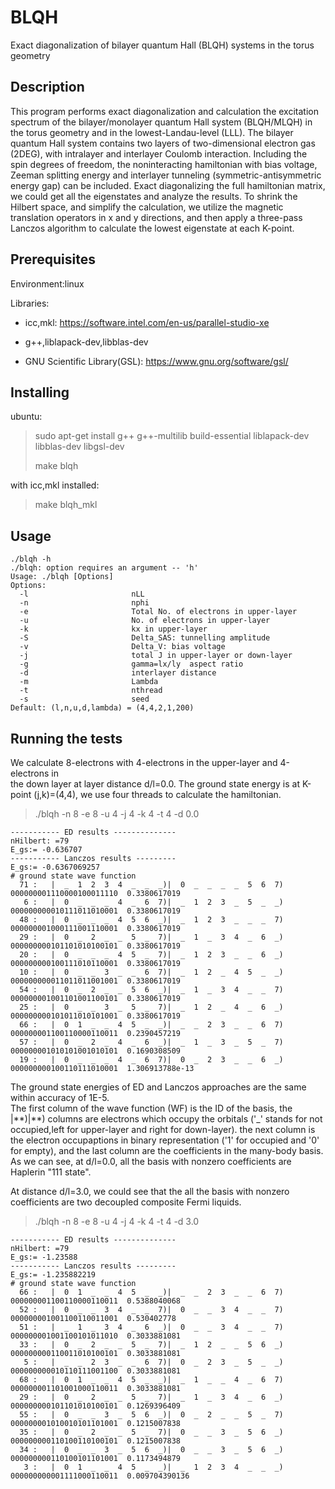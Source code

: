 # BLQH
Exact diagonalization of bilayer quantum Hall (BLQH) systems in the torus geometry

## Description
This program performs exact diagonalization and calculation the excitation spectrum of the bilayer/monolayer quantum Hall
system (BLQH/MLQH) in the torus geometry and in the lowest-Landau-level (LLL). The bilayer quantum Hall system contains two layers of two-dimensional electron gas (2DEG), with intralayer and interlayer Coulomb interaction. Including the spin degrees of freedom, the noninteracting hamiltonian with bias voltage, Zeeman splitting energy and interlayer tunneling (symmetric-antisymmetric energy gap) can be included. Exact diagonalizing the full hamiltonian matrix, we could get all the eigenstates and analyze the results. To shrink the Hilbert space, and simplify the calculation, we utilize the magnetic translation operators in x and y directions, and then apply a three-pass Lanczos algorithm to calculate the lowest eigenstate at each K-point.


## Prerequisites
Environment:linux

Libraries:

* icc,mkl: https://software.intel.com/en-us/parallel-studio-xe

* g++,liblapack-dev,libblas-dev

* GNU Scientific Library(GSL): https://www.gnu.org/software/gsl/

## Installing
ubuntu:

>sudo apt-get install g++ g++-multilib build-essential liblapack-dev libblas-dev libgsl-dev
>
>make blqh

with icc,mkl installed:
>make blqh_mkl
## Usage
<pre><code>./blqh -h  
./blqh: option requires an argument -- 'h'   
Usage: ./blqh [Options]  
Options:  
  -l                       nLL  
  -n                       nphi  
  -e                       Total No. of electrons in upper-layer  
  -u                       No. of electrons in upper-layer  
  -k                       kx in upper-layer  
  -S                       Delta_SAS: tunnelling amplitude  
  -v                       Delta_V: bias voltage  
  -j                       total J in upper-layer or down-layer  
  -g                       gamma=lx/ly  aspect ratio  
  -d                       interlayer distance  
  -m                       Lambda  
  -t                       nthread  
  -s                       seed  
Default: (l,n,u,d,lambda) = (4,4,2,1,200)  
</code></pre>

## Running the tests
We calculate 8-electrons with 4-electrons in the upper-layer and 4-electrons in  
the down layer at layer distance d/l=0.0. The ground state energy is at K-point (j,k)=(4,4), we use four threads to calculate the hamiltonian.
> ./blqh -n 8 -e 8 -u 4 -j 4 -k 4 -t 4 -d 0.0
<pre><code>----------- ED results --------------
nHilbert: =79
E_gs:= -0.636707
----------- Lanczos results ---------
E_gs:= -0.6367069257
# ground state wave function
  71 :   |  _  1  2  3  4  _  _  _)|  0  _  _  _  _  5  6  7)   000000001110000100011110  0.3380617019
   6 :   |  0  _  _  _  4  _  6  7)|  _  1  2  3  _  5  _  _)   000000000010111011010001  0.3380617019
  48 :   |  0  _  _  _  4  5  6  _)|  _  1  2  3  _  _  _  7)   000000001000111001110001  0.3380617019
  29 :   |  0  _  2  _  _  5  _  7)|  _  1  _  3  4  _  6  _)   000000000101101010100101  0.3380617019
  20 :   |  0  _  _  _  4  5  _  7)|  _  1  2  3  _  _  6  _)   000000000100111010110001  0.3380617019
  10 :   |  0  _  _  3  _  _  6  7)|  _  1  2  _  4  5  _  _)   000000000011011011001001  0.3380617019
  54 :   |  0  _  2  _  _  5  6  _)|  _  1  _  3  4  _  _  7)   000000001001101001100101  0.3380617019
  25 :   |  0  _  _  3  _  5  _  7)|  _  1  2  _  4  _  6  _)   000000000101011010101001  0.3380617019
  66 :   |  0  1  _  _  4  5  _  _)|  _  _  2  3  _  _  6  7)   000000001100110000110011  0.2390457219
  57 :   |  0  _  2  _  4  _  6  _)|  _  1  _  3  _  5  _  7)   000000001010101001010101  0.1690308509
  19 :   |  0  _  _  _  4  _  6  7)|  0  _  2  3  _  _  6  _)   000000000100110111010001  1.306913788e-13
</code></pre>

The ground state energies of ED and Lanczos approaches are the same within accuracy of 1E-5.   
The first column of the wave function (WF) is the ID of the basis, the |\*\*)|\*\*) columns are
electrons which occupy the orbitals ('_' stands for not occupied,left for upper-layer and right for down-layer). the next column is
the electron occupaptions in binary representation ('1' for occupied and '0' for empty), and the last column are the coefficients in the many-body basis.  
As we can see, at d/l=0.0, all the basis with nonzero coefficients are Haplerin "111 state".

At distance d/l=3.0, we could see that the all the basis with nonzero coefficients are two decoupled composite Fermi liquids.
> ./blqh -n 8 -e 8 -u 4 -j 4 -k 4 -t 4 -d 3.0
<pre><code>----------- ED results --------------
nHilbert: =79
E_gs:= -1.23588
----------- Lanczos results ---------
E_gs:= -1.235882219
# ground state wave function
  66 :   |  0  1  _  _  4  5  _  _)|  _  _  2  3  _  _  6  7)   000000001100110000110011  0.5388040068
  52 :   |  0  _  _  3  4  _  _  7)|  0  _  _  3  4  _  _  7)   000000001001100110011001  0.530402778
  51 :   |  _  1  _  3  4  _  6  _)|  0  _  _  3  4  _  _  7)   000000001001100101011010  0.3033881081
  33 :   |  0  _  2  _  _  5  _  7)|  _  1  2  _  _  5  6  _)   000000000110011010100101  0.3033881081
   5 :   |  _  _  2  3  _  _  6  7)|  0  _  2  3  _  5  _  _)   000000000010110111001100  0.3033881081
  68 :   |  0  1  _  _  4  5  _  _)|  _  1  _  _  4  _  6  7)   000000001101001000110011  0.3033881081
  29 :   |  0  _  2  _  _  5  _  7)|  _  1  _  3  4  _  6  _)   000000000101101010100101  0.1269396409
  55 :   |  0  _  _  3  _  5  6  _)|  0  _  2  _  _  5  _  7)   000000001010010101101001  0.1215007838
  35 :   |  0  _  2  _  _  5  _  7)|  0  _  _  3  _  5  6  _)   000000000110100110100101  0.1215007838
  34 :   |  0  _  _  3  _  5  6  _)|  0  _  _  3  _  5  6  _)   000000000110100101101001  0.1173494879
   3 :   |  0  1  _  _  4  5  _  _)|  _  1  2  3  4  _  _  _)   000000000001111000110011  0.009704390136
</code></pre>
